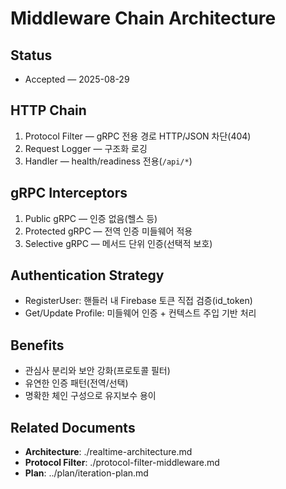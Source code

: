 # Middleware Chain Architecture

## Status
- Accepted — 2025-08-29

## HTTP Chain
1. Protocol Filter — gRPC 전용 경로 HTTP/JSON 차단(404)
2. Request Logger — 구조화 로깅
3. Handler — health/readiness 전용(`/api/*`)

## gRPC Interceptors
1. Public gRPC — 인증 없음(헬스 등)
2. Protected gRPC — 전역 인증 미들웨어 적용
3. Selective gRPC — 메서드 단위 인증(선택적 보호)

## Authentication Strategy
- RegisterUser: 핸들러 내 Firebase 토큰 직접 검증(id_token)
- Get/Update Profile: 미들웨어 인증 + 컨텍스트 주입 기반 처리

## Benefits
- 관심사 분리와 보안 강화(프로토콜 필터)
- 유연한 인증 패턴(전역/선택)
- 명확한 체인 구성으로 유지보수 용이

## Related Documents
- **Architecture**: ./realtime-architecture.md
- **Protocol Filter**: ./protocol-filter-middleware.md
- **Plan**: ../plan/iteration-plan.md
